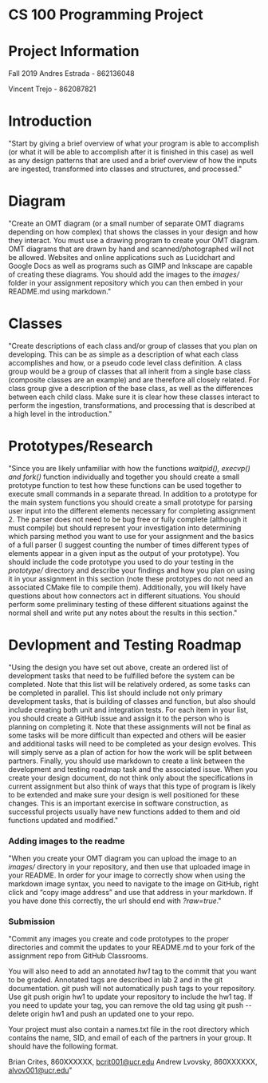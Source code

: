 # CS 100 Programming Project

# Project Information
Fall 2019
Andres Estrada - 862136048

Vincent Trejo - 862087821

# Introduction
"Start by giving a brief overview of what your program is able to accomplish (or what it will be able to accomplish after 
it is finished in this case) as well as any design patterns that are used and a brief overview of how the inputs are 
ingested, transformed into classes and structures, and processed."

# Diagram
"Create an OMT diagram (or a small number of separate OMT diagrams depending on how complex) that shows the classes in 
your design and how they interact. You must use a drawing program to create your OMT diagram. OMT diagrams that are drawn 
by hand and scanned/photographed will not be allowed. Websites and online applications such as Lucidchart and Google Docs as 
well as programs such as GIMP and Inkscape are capable of creating these diagrams. You should add the images to the *images/* 
folder in your assignment repository which you can then embed in your README.md using markdown."

# Classes
"Create descriptions of each class and/or group of classes that you plan on developing. This can be as simple as a 
description of what each class accomplishes and how, or a pseudo code level class definition. A class group would be a 
group of classes that all inherit from a single base class (composite classes are an example) and are therefore all 
closely related. For class group give a description of the base class, as well as the differences between each child 
class. Make sure it is clear how these classes interact to perform the ingestion, transformations, and processing that is
described at a high level in the introduction."

# Prototypes/Research
"Since you are likely unfamiliar with how the functions *waitpid(), execvp() and fork()* function individually and 
together you should create a small prototype function to test how these functions can be used together to execute small 
commands in a separate thread. In addition to a prototype for the main system functions you should create a small 
prototype for parsing user input into the different elements necessary for completing assignment 2. The parser does not 
need to be bug free or fully complete (although it must compile) but should represent your investigation into determining 
which parsing method you want to use for your assignment and the basics of a full parser (I suggest counting the number 
of times different types of elements appear in a given input as the output of your prototype). You should include the 
code prototype you used to do your testing in the *prototype/* directory and describe your findings and how you plan on 
using it in your assignment in this section (note these prototypes do not need an associated CMake file to compile them). 
Additionally, you will likely have questions about how connectors act in different situations. You should perform some 
preliminary testing of these different situations against the normal shell and write put any notes about the results in 
this section."
# Devlopment and Testing Roadmap
"Using the design you have set out above, create an ordered list of development tasks that need to be fulfilled before 
the system can be completed. Note that this list will be relatively ordered, as some tasks can be completed in parallel. 
This list should include not only primary development tasks, that is building of classes and function, but also should 
include creating both unit and integration tests. For each item in your list, you should create a GitHub issue and assign 
it to the person who is planning on completing it. Note that these assignments will not be final as some tasks will be 
more difficult than expected and others will be easier and additional tasks will need to be completed as your design 
evolves. This will simply serve as a plan of action for how the work will be split between partners. Finally, you should 
use markdown to create a link between the development and testing roadmap task and the associated issue.
When you create your design document, do not think only about the specifications in current assignment but also think of 
ways that this type of program is likely to be extended and make sure your design is well positioned for these changes. 
This is an important exercise in software construction, as successful projects usually have new functions added to them 
and old functions updated and modified."

### Adding images to the readme 
"When you create your OMT diagram you can upload the image to an *images/* directory in your repository, and then use 
that uploaded image in your README. In order for your image to correctly show when using the markdown image syntax, you 
need to navigate to the image on GitHub, right click and “copy image address” and use that address in your markdown. If 
you have done this correctly, the url should end with *?raw=true*."

### Submission
"Commit any images you create and code prototypes to the proper directories and commit the updates to your README.md to 
your fork of the assignment repo from GitHub Classrooms.

You will also need to add an annotated *hw1* tag to the commit that you want to be graded. Annotated tags are described 
in lab 2 and in the git documentation. git push will not automatically push tags to your repository. Use git push origin 
hw1 to update your repository to include the hw1 tag. If you need to update your tag, you can remove the old tag using 
git push --delete origin hw1 and push an updated one to your repo.

Your project must also contain a names.txt file in the root directory which contains the name, SID, and email of each of 
the partners in your group. It should have the following format.

Brian Crites, 860XXXXXX, bcrit001@ucr.edu
Andrew Lvovsky, 860XXXXXX, alvov001@ucr.edu"


